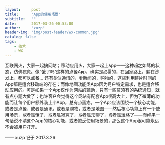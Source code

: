 ```yaml
---
layout:     post
title:      "App的使用场景"
subtitle:   ""
date:       2017-03-26 00:53:00
author:     "xuzp"
header-img: "img/post-header/wx-common.jpg"
catalog: false
tags:
    - 技术
    - WX
---
```


互联网火，大家一起搞网站；移动应用火，大家一起上App——这种趋之如骛的状态，仿佛疯魔。像“饿了吗”这样的点餐App，确实是必需的，在回家路上，躺在沙发上，都可以点餐... 还有类似通讯的，看新闻的，购物的，这些利用碎片时间的App都是适合移动端的存在；而像地图功能类App因为用户特定需求，也是适合移动应用的。可是如果一个App仅作为网站的辅助，只有一些莫须有的系统通知，就有点小题大做了；也许客户会觉得这个网站有配套App很高大上，但为了微薄的功能而让每个用户额外装上个App，总有点蛋疼。一个App应该围绕一个核心功能，或者是点餐，或者是通讯，或者是购物，或者是地图——然后核心功能上有一个使用场景，或者是饿了，或者是寂寞了，或者是无聊了，或者是迷路了——而如果一句话说不清这个App的核心功能，或者缺乏使用场景的，那么这个App很可能永远不会被用户打开。

—— xuzp 记于 2017.3.26
